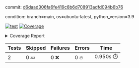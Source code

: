 commit: [d6daad306fa6fe419c8b6d708913adfd094b6b76](https://github.com/rcmdnk/s3-reader/tree/d6daad306fa6fe419c8b6d708913adfd094b6b76)

condition: branch=main, os=ubuntu-latest, python_version=3.9

[![test](https://github.com/rcmdnk/s3-reader/actions/workflows/test.yml/badge.svg)](https://github.com/rcmdnk/s3-reader/actions/runs/9077406721)
<a href="https://github.com/rcmdnk/s3-reader/blob/d6daad306fa6fe419c8b6d708913adfd094b6b76/README.md"><img alt="Coverage" src="https://img.shields.io/badge/Coverage-42%25-orange.svg" /></a><details><summary>Coverage Report </summary><table><tr><th>File</th><th>Stmts</th><th>Miss</th><th>Cover</th><th>Missing</th></tr><tbody><tr><td colspan="5"><b>src/s3_reader</b></td></tr><tr><td>&nbsp; &nbsp;<a href="https://github.com/rcmdnk/s3-reader/blob/d6daad306fa6fe419c8b6d708913adfd094b6b76/src/s3_reader/file.py">file.py</a></td><td>71</td><td>44</td><td>38%</td><td><a href="https://github.com/rcmdnk/s3-reader/blob/d6daad306fa6fe419c8b6d708913adfd094b6b76/src/s3_reader/file.py#L54-L56">54&ndash;56</a>, <a href="https://github.com/rcmdnk/s3-reader/blob/d6daad306fa6fe419c8b6d708913adfd094b6b76/src/s3_reader/file.py#L59">59</a>, <a href="https://github.com/rcmdnk/s3-reader/blob/d6daad306fa6fe419c8b6d708913adfd094b6b76/src/s3_reader/file.py#L62-L69">62&ndash;69</a>, <a href="https://github.com/rcmdnk/s3-reader/blob/d6daad306fa6fe419c8b6d708913adfd094b6b76/src/s3_reader/file.py#L72-L74">72&ndash;74</a>, <a href="https://github.com/rcmdnk/s3-reader/blob/d6daad306fa6fe419c8b6d708913adfd094b6b76/src/s3_reader/file.py#L78-L84">78&ndash;84</a>, <a href="https://github.com/rcmdnk/s3-reader/blob/d6daad306fa6fe419c8b6d708913adfd094b6b76/src/s3_reader/file.py#L88-L92">88&ndash;92</a>, <a href="https://github.com/rcmdnk/s3-reader/blob/d6daad306fa6fe419c8b6d708913adfd094b6b76/src/s3_reader/file.py#L97-L121">97&ndash;121</a>, <a href="https://github.com/rcmdnk/s3-reader/blob/d6daad306fa6fe419c8b6d708913adfd094b6b76/src/s3_reader/file.py#L124-L137">124&ndash;137</a></td></tr><tr><td><b>TOTAL</b></td><td><b>76</b></td><td><b>44</b></td><td><b>42%</b></td><td>&nbsp;</td></tr></tbody></table></details>

| Tests | Skipped | Failures | Errors | Time |
| ----- | ------- | -------- | -------- | ------------------ |
| 2 | 0 :zzz: | 0 :x: | 0 :fire: | 0.950s :stopwatch: |

